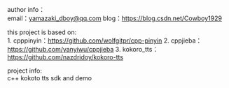 author info：<br>
	email：yamazaki_dboy@qq.com
	blog：https://blog.csdn.net/Cowboy1929

this project is based on:<br>
     1. cpppinyin：https://github.com/wolfgitpr/cpp-pinyin
	 2. cppjieba：https://github.com/yanyiwu/cppjieba
	 3. kokoro_tts：https://github.com/nazdridoy/kokoro-tts

project info:<br>
   c++ kokoto tts sdk and demo

